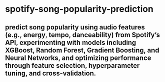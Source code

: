 # spotify-song-popularity-prediction
## predict song popularity using audio features (e.g., energy, tempo, danceability) from Spotify’s API, experimenting with models including XGBoost, Random Forest, Gradient Boosting, and Neural Networks, and optimizing performance through feature selection, hyperparameter tuning, and cross-validation.
